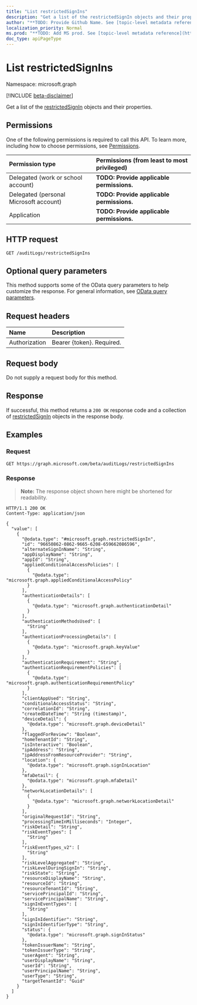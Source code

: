 ```yaml
---
title: "List restrictedSignIns"
description: "Get a list of the restrictedSignIn objects and their properties."
author: "**TODO: Provide Github Name. See [topic-level metadata reference](https://msgo.azurewebsites.net/add/document/guidelines/metadata.html#topic-level-metadata)**"
localization_priority: Normal
ms.prod: "**TODO: Add MS prod. See [topic-level metadata reference](https://msgo.azurewebsites.net/add/document/guidelines/metadata.html#topic-level-metadata)**"
doc_type: apiPageType
---
```


# List restrictedSignIns
Namespace: microsoft.graph

[!INCLUDE [beta-disclaimer](../../includes/beta-disclaimer.md)]

Get a list of the [restrictedSignIn](../resources/restrictedsignin.md) objects and their properties.

## Permissions
One of the following permissions is required to call this API. To learn more, including how to choose permissions, see [Permissions](/graph/permissions-reference).

|Permission type|Permissions (from least to most privileged)|
|:---|:---|
|Delegated (work or school account)|**TODO: Provide applicable permissions.**|
|Delegated (personal Microsoft account)|**TODO: Provide applicable permissions.**|
|Application|**TODO: Provide applicable permissions.**|

## HTTP request

<!-- {
  "blockType": "ignored"
}
-->
``` http
GET /auditLogs/restrictedSignIns
```

## Optional query parameters
This method supports some of the OData query parameters to help customize the response. For general information, see [OData query parameters](/graph/query-parameters).

## Request headers
|Name|Description|
|:---|:---|
|Authorization|Bearer {token}. Required.|

## Request body
Do not supply a request body for this method.

## Response

If successful, this method returns a `200 OK` response code and a collection of [restrictedSignIn](../resources/restrictedsignin.md) objects in the response body.

## Examples

### Request
<!-- {
  "blockType": "request",
  "name": "list_restrictedsignin"
}
-->
``` http
GET https://graph.microsoft.com/beta/auditLogs/restrictedSignIns
```


### Response
>**Note:** The response object shown here might be shortened for readability.
<!-- {
  "blockType": "response",
  "truncated": true,
  "@odata.type": "Collection(microsoft.graph.restrictedSignIn)"
}
-->
``` http
HTTP/1.1 200 OK
Content-Type: application/json

{
  "value": [
    {
      "@odata.type": "#microsoft.graph.restrictedSignIn",
      "id": "96650862-0862-9665-6208-659662086596",
      "alternateSignInName": "String",
      "appDisplayName": "String",
      "appId": "String",
      "appliedConditionalAccessPolicies": [
        {
          "@odata.type": "microsoft.graph.appliedConditionalAccessPolicy"
        }
      ],
      "authenticationDetails": [
        {
          "@odata.type": "microsoft.graph.authenticationDetail"
        }
      ],
      "authenticationMethodsUsed": [
        "String"
      ],
      "authenticationProcessingDetails": [
        {
          "@odata.type": "microsoft.graph.keyValue"
        }
      ],
      "authenticationRequirement": "String",
      "authenticationRequirementPolicies": [
        {
          "@odata.type": "microsoft.graph.authenticationRequirementPolicy"
        }
      ],
      "clientAppUsed": "String",
      "conditionalAccessStatus": "String",
      "correlationId": "String",
      "createdDateTime": "String (timestamp)",
      "deviceDetail": {
        "@odata.type": "microsoft.graph.deviceDetail"
      },
      "flaggedForReview": "Boolean",
      "homeTenantId": "String",
      "isInteractive": "Boolean",
      "ipAddress": "String",
      "ipAddressFromResourceProvider": "String",
      "location": {
        "@odata.type": "microsoft.graph.signInLocation"
      },
      "mfaDetail": {
        "@odata.type": "microsoft.graph.mfaDetail"
      },
      "networkLocationDetails": [
        {
          "@odata.type": "microsoft.graph.networkLocationDetail"
        }
      ],
      "originalRequestId": "String",
      "processingTimeInMilliseconds": "Integer",
      "riskDetail": "String",
      "riskEventTypes": [
        "String"
      ],
      "riskEventTypes_v2": [
        "String"
      ],
      "riskLevelAggregated": "String",
      "riskLevelDuringSignIn": "String",
      "riskState": "String",
      "resourceDisplayName": "String",
      "resourceId": "String",
      "resourceTenantId": "String",
      "servicePrincipalId": "String",
      "servicePrincipalName": "String",
      "signInEventTypes": [
        "String"
      ],
      "signInIdentifier": "String",
      "signInIdentifierType": "String",
      "status": {
        "@odata.type": "microsoft.graph.signInStatus"
      },
      "tokenIssuerName": "String",
      "tokenIssuerType": "String",
      "userAgent": "String",
      "userDisplayName": "String",
      "userId": "String",
      "userPrincipalName": "String",
      "userType": "String",
      "targetTenantId": "Guid"
    }
  ]
}
```

